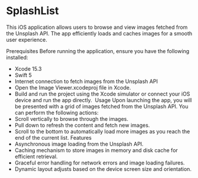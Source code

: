 # SplashList

This iOS application allows users to browse and view images fetched from the Unsplash API. The app efficiently loads and caches images for a smooth user experience.

Prerequisites
Before running the application, ensure you have the following installed:
* Xcode 15.3
* Swift 5
* Internet connection to fetch images from the Unsplash API
* Open the Image Viewer.xcodeproj file in Xcode.
* Build and run the project using the Xcode simulator or connect your iOS device and run the app directly. 
Usage
Upon launching the app, you will be presented with a grid of images fetched from the Unsplash API. You can perform the following actions:
* Scroll vertically to browse through the images.
* Pull down to refresh the content and fetch new images.
* Scroll to the bottom to automatically load more images as you reach the end of the current list.
Features
* Asynchronous image loading from the Unsplash API.
* Caching mechanism to store images in memory and disk cache for efficient retrieval.
* Graceful error handling for network errors and image loading failures.
* Dynamic layout adjusts based on the device screen size and orientation.
